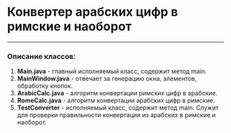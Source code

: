 # Конвертер арабских цифр в римские и наоборот
---
### Описание классов:
1. **Main.java** - главный исполняемый класс, содержит метод main.
2. **MainWindow.java** - отвечает за генерацию окна, элементов, обработку кнопок.
3. **ArabicCalc.java** - алгоритм конвертации римских цифр в арабские.
4. **RomeCalc.java** - алгоритм конвертации арабских цифр в римские.
5. **TestConverter** - исполняемый класс, содержит метод main. Служит для проверки правильности конвертации из арабских в римские и наоборот. 
